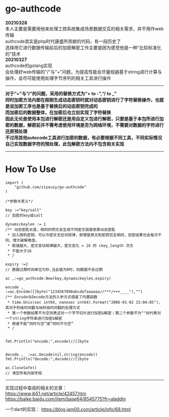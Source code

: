 # go-authcode
**20210328**  
本人主要是需要用他来处理工控系统集成场景数据交互的相关需求，并不用作web传输  
authcode其实是php时代康盛所贡献的代码，有一段历史了  
选择用它进行数据传输前后的加密解密工作主要是因为感觉他是一种“比较标准化的”技术  
**20210327**  
authcode的golang实现  
会处理好web传输的"/"与"+"问题，为提高性能会尽量规避基于string进行计算与操作，会尽可能使用处理字节序列的相关工具进行操作  
***
**对于“+”与“/”的问题，采用的替换方式为“+ to -”,“/ to _”**  
**同时加密方法内部在刚刚生成动态密钥时就对动态密钥进行了字符替换操作，也就是说加密工序也是基于替换后的动态密钥完成的**  
**而加密后的数据整体，在加密后也立刻实现了字符替换**  
**因此无论是使用本包进行解密还是用自定义包进行解密，只要是基于本包所进行加密的数据，解密前并不需考虑使用环境是否为网络环境，不需要对数据的字符进行还原预处理**  
**不过用其他autocode工具进行加密的数据，有必要根据不同工具，不同实际情况自己实现数据字符的预处理，此包解密方法内不包含相关实现**  
***
# How To Use

    import (
        "github.com/ziyouzy/go-authcode"
    )
        
    /*参数与意义*/
    
    key :="key/salt"
    // 加密的key或salt
    
    dynamickeylen := 1
    /** 动态密匙长度，相同的明文会生成不同密文就是依靠动态密匙
     * 加入随机密钥，可以令密文无任何规律，即便是原文和密钥完全相同，加密结果也会每次不同，增大破解难度。
     * 取值越大，密文变动规律越大，密文变化 = 16 的 ckey_length 次方
     * 不能大于16
     * /
    
    expiry :=2
    // 数据过期时间单位为秒,当此值为0时，则数据不会过期 
    
    ac ,:=go_authcode.New(key,dynamickeylen,expiry)
    
    encode ,_ :=ac.Encode([]byte("1234567890abcdefaaaaaa//***/+++____"),"")
    /** Encode与Decode方法的入参方式借鉴了内置函数
     * time.Unix(sec int64, nanosec int64).Format("2006-01-02 15:04:05")，其对于秒级时间戳与纳秒级时间戳的处理方式
     * 第一个参数如果不为空则表述对一个字节切片进行加密&解密；第二个参数不为""则代表对一个string字符串进行加密&解密
     * 两者不能“同时为空”或“同时不为空”  
     * /
    
    
    fmt.Println("encode:",encode)//[]byte


    decode ,_ :=ac.Decode(nil,string(encode))    
    fmt.Println("decode:",decode)//[]byte
    
    ac.CloseSafe()
    // 清空所有内部字段
***
实现过程中查阅的相关的文章：  
https://www.jb51.net/article/42457.htm  
https://baike.baidu.com/item/base64/8545775?fr=aladdin  

一个dart的实现：
https://blog.jam00.com/article/info/68.html  

